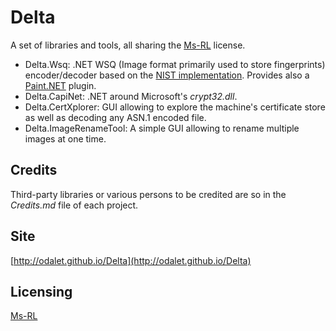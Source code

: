 Delta
=====

A set of libraries and tools, all sharing the [Ms-RL][msrl] license.
  
* Delta.Wsq: .NET WSQ (Image format primarily used to store fingerprints) encoder/decoder based on the [NIST implementation](http://www.nist.gov/itl/iad/ig/nbis.cfm). Provides also a [Paint.NET](http://www.getpaint.net/) plugin.
* Delta.CapiNet: .NET around Microsoft's _crypt32.dll_.
* Delta.CertXplorer: GUI allowing to explore the machine's certificate store as well as decoding any ASN.1 encoded file.
* Delta.ImageRenameTool: A simple GUI allowing to rename multiple images at one time.

Credits
-------
Third-party libraries or various persons to be credited are so in the _Credits.md_ file of each project.

Site
----
[http://odalet.github.io/Delta](http://odalet.github.io/Delta)

Licensing
---------
[Ms-RL][msrl]

  [msrl]: License.md "MS-RL License"
